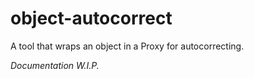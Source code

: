 # object-autocorrect
A tool that wraps an object in a Proxy for autocorrecting.

*Documentation W.I.P.*